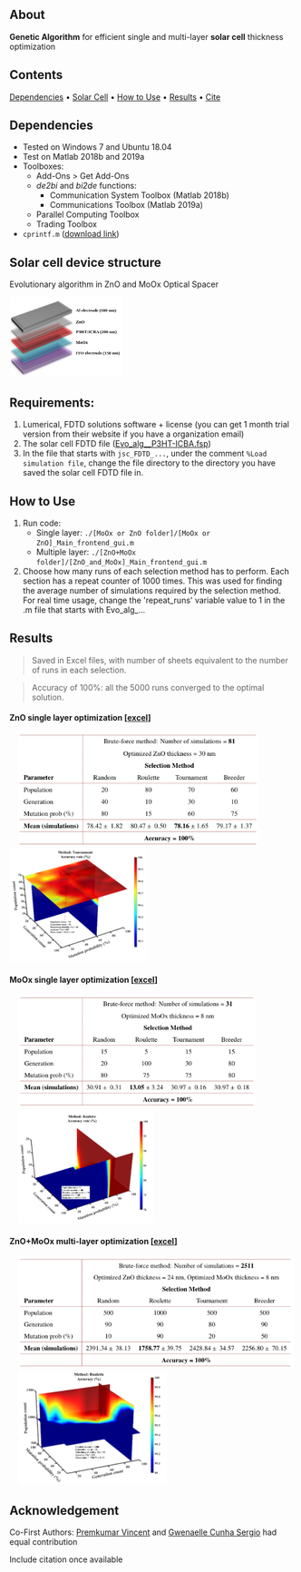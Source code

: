 ## About
**Genetic Algorithm** for efficient single and multi-layer **solar cell** thickness optimization

## Contents
[Dependencies](#dependencies) • [Solar Cell](#solar-cell-device-structure) • [How to Use](#how-to-use) • [Results](#results) • [Cite](#acknowledgement)

## Dependencies
* Tested on Windows 7 and Ubuntu 18.04
* Test on Matlab 2018b and 2019a
* Toolboxes:
    * Add-Ons > Get Add-Ons
    * *de2bi* and *bi2de* functions:
        * Communication System Toolbox (Matlab 2018b)
        * Communications Toolbox (Matlab 2019a)
    * Parallel Computing Toolbox
    * Trading Toolbox
* `cprintf.m` ([download link](https://www.mathworks.com/matlabcentral/fileexchange/24093-cprintf-display-formatted-colored-text-in-the-command-window))

## Solar cell device structure
Evolutionary algorithm in ZnO and MoOx Optical Spacer
  <p align="left">
  <img src="./assets/solar_cell_device_structure.png" width="200" alt="Solar cell device structure">
  </p>

## Requirements:
1. Lumerical, FDTD solutions software + license (you can get 1 month trial version from their website if you have a organization email)
2. The solar cell FDTD file ([Evo_alg__P3HT-ICBA.fsp](./Evo_alg__P3HT-ICBA.fsp))
3. In the file that starts with `jsc_FDTD_...`, under the comment `%Load simulation file`, change the file directory to the directory you have saved the solar cell FDTD file in.

## How to Use
1. Run code:
    * Single layer: `./[MoOx or ZnO folder]/[MoOx or ZnO]_Main_frontend_gui.m`
    * Multiple layer: `./[ZnO+MoOx folder]/[ZnO_and_MoOx]_Main_frontend_gui.m`
2. Choose how many runs of each selection method has to perform. Each section has a repeat counter of 1000 times. This was used for finding the average number of simulations required by the selection method. For real time usage, change the 'repeat_runs' variable value to 1 in the .m file that starts with Evo_alg_...

## Results
> Saved in Excel files, with number of sheets equivalent to the number of runs in each selection.

> Accuracy of 100%: all the 5000 runs converged to the optimal solution.

#### ZnO single layer optimization [[excel](./ZnO%20optical%20spacer%20optimization%20files/RESULTS)]
  <p align="left">
    <img src="./assets/optim_zno.png" height="200" alt="ZnO single" hspace="15cm">
    <img src="./assets/optim_zno_plot.png" height="200" alt="ZnO single plot">
  </p>

#### MoOx single layer optimization [[excel](./MoOx%20optical%20spacer%20optimization%20files/RESULTS)]
  <p align="left">
    <img src="./assets/optim_moox.png" height="200" alt="MoOx single" hspace="15cm">
    <img src="./assets/optim_moox_plot.png" height="200" alt="MoOx single plot" hspace="15cm">
  </p>

#### ZnO+MoOx multi-layer optimization [[excel](./ZnO+MoOx%20optical%20spacer%20optimization%20files/RESULTS)]
  <p align="left">
    <img src="./assets/optim_zno_moox.png" height="200" alt="ZnO+MoOx" hspace="15cm">
    <img src="./assets/optim_zno_moox_plot.png" height="200" alt="ZnO+MoOx" hspace="15cm">
  </p>

## Acknowledgement
Co-First Authors: [Premkumar Vincent](https://github.com/vinpremkumar) and [Gwenaelle Cunha Sergio](https://github.com/gcunhase) had equal contribution

Include citation once available
